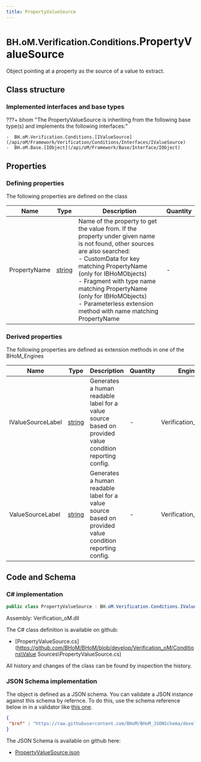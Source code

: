 ```yaml
---
title: PropertyValueSource
---
```


# <small>BH.oM.Verification.Conditions.</small>**PropertyValueSource**

Object pointing at a property as the source of a value to extract.

## Class structure

### Implemented interfaces and base types

???+ bhom "The PropertyValueSource is inheriting from the following base type(s) and implements the following interfaces:"

    -  BH.oM.Verification.Conditions.[IValueSource](/api/oM/Framework/Verification/Conditions/Interfaces/IValueSource)
    -  BH.oM.Base.[IObject](/api/oM/Framework/Base/Interface/IObject)


## Properties



### Defining properties

The following properties are defined on the class

| Name             | Type             | Description      | Quantity         |
|------------------|------------------|------------------|------------------|
| PropertyName | [string](https://learn.microsoft.com/en-us/dotnet/api/System.String?view=netstandard-2.0) | Name of the property to get the value from. If the property under given name is not found, other sources are also searched:<br>- CustomData for key matching PropertyName (only for IBHoMObjects)<br>- Fragment with type name matching PropertyName (only for IBHoMObjects)<br>- Parameterless extension method with name matching PropertyName | - |


### Derived properties

The following properties are defined as extension methods in one of the BHoM_Engines

| Name             | Type             | Description      | Quantity         | Engine           |
|------------------|------------------|------------------|------------------|------------------|
| IValueSourceLabel | [string](https://learn.microsoft.com/en-us/dotnet/api/System.String?view=netstandard-2.0) | Generates a human readable label for a value source based on provided value condition reporting config. | - | Verification_Engine |
| ValueSourceLabel | [string](https://learn.microsoft.com/en-us/dotnet/api/System.String?view=netstandard-2.0) | Generates a human readable label for a value source based on provided value condition reporting config. | - | Verification_Engine |


## Code and Schema

### C# implementation

``` C# title="C#"
public class PropertyValueSource : BH.oM.Verification.Conditions.IValueSource, BH.oM.Base.IObject
```

Assembly: Verification_oM.dll

The C# class definition is available on github:

- [PropertyValueSource.cs](https://github.com/BHoM/BHoM/blob/develop/Verification_oM/Conditions\Value Sources\PropertyValueSource.cs)

All history and changes of the class can be found by inspection the history.
### JSON Schema implementation

The object is defined as a JSON schema. You can validate a JSON instance against this schema by refernce. To do this, use the schema reference below in in a validator like [this one](https://www.jsonschemavalidator.net/).

``` json title="JSON Schema"
{
 "$ref" : "https://raw.githubusercontent.com/BHoM/BHoM_JSONSchema/develop/Verification_oM/Conditions/PropertyValueSource.json"
}
```

The JSON Schema is available on github here:

- [PropertyValueSource.json](https://github.com/BHoM/BHoM_JSONSchema/blob/develop/Verification_oM/Conditions/PropertyValueSource.json)
